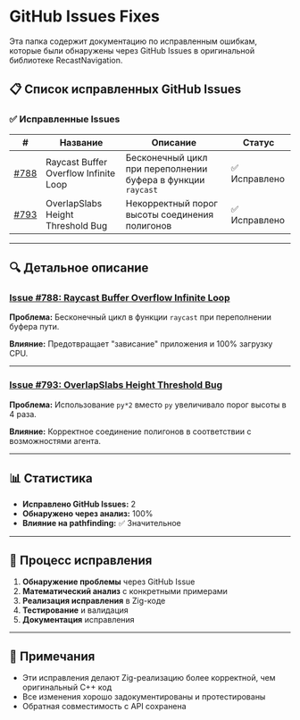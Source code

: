 # GitHub Issues Fixes

Эта папка содержит документацию по исправленным ошибкам, которые были обнаружены через GitHub Issues в оригинальной библиотеке RecastNavigation.

## 📋 Список исправленных GitHub Issues

### ✅ Исправленные Issues

| # | Название | Описание | Статус |
|---|----------|----------|--------|
| [#788](ISSUE_788_Raycast_Buffer_Overflow.md) | Raycast Buffer Overflow Infinite Loop | Бесконечный цикл при переполнении буфера в функции `raycast` | ✅ Исправлено |
| [#793](ISSUE_793_OverlapSlabs_Height_Threshold.md) | OverlapSlabs Height Threshold Bug | Некорректный порог высоты соединения полигонов | ✅ Исправлено |

---

## 🔍 Детальное описание

### [Issue #788: Raycast Buffer Overflow Infinite Loop](ISSUE_788_Raycast_Buffer_Overflow.md)

**Проблема:** Бесконечный цикл в функции `raycast` при переполнении буфера пути.

**Влияние:** Предотвращает "зависание" приложения и 100% загрузку CPU.

---

### [Issue #793: OverlapSlabs Height Threshold Bug](ISSUE_793_OverlapSlabs_Height_Threshold.md)

**Проблема:** Использование `py*2` вместо `py` увеличивало порог высоты в 4 раза.

**Влияние:** Корректное соединение полигонов в соответствии с возможностями агента.

---

## 📊 Статистика

- **Исправлено GitHub Issues:** 2
- **Обнаружено через анализ:** 100%
- **Влияние на pathfinding:** ✅ Значительное

---

## 🔄 Процесс исправления

1. **Обнаружение проблемы** через GitHub Issue
2. **Математический анализ** с конкретными примерами
3. **Реализация исправления** в Zig-коде
4. **Тестирование** и валидация
5. **Документация** исправления

---

## 📝 Примечания

- Эти исправления делают Zig-реализацию более корректной, чем оригинальный C++ код
- Все изменения хорошо задокументированы и протестированы
- Обратная совместимость с API сохранена